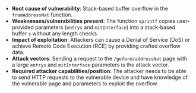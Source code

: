 - **Root cause of vulnerability**: Stack-based buffer overflow in the `fromAddressNat` function.
- **Weaknesses/vulnerabilities present**: The function `sprintf` copies user-provided parameters (`entrys` and `mitInterface`) into a stack-based buffer `s` without any length checks.
- **Impact of exploitation**: Attackers can cause a Denial of Service (DoS) or achieve Remote Code Execution (RCE) by providing crafted overflow data.
- **Attack vectors**: Sending a request to the `/goform/addressNat` page with a large `entrys` and `mitInterface` parameters is the attack vector.
- **Required attacker capabilities/position**: The attacker needs to be able to send HTTP requests to the vulnerable device and have knowledge of the vulnerable page and parameters to exploit the overflow.